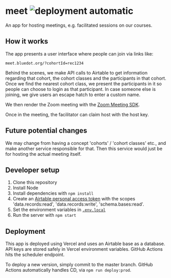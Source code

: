 # meet ![deployment automatic](https://img.shields.io/badge/deployment-automatic-success)

An app for hosting meetings, e.g. facilitated sessions on our courses.

## How it works

The app presents a user interface where people can join via links like:

```
meet.bluedot.org/?cohortId=rec1234
```

Behind the scenes, we make API calls to Airtable to get information regarding that cohort, the cohort classes and the participants in that cohort. Once we find the nearest cohort class, we present the participants in it so people can choose to login as that participant. In case someone else is joining, we give users an escape hatch to enter a custom name.

We then render the Zoom meeting with the [Zoom Meeting SDK](https://developers.zoom.us/docs/meeting-sdk/web/).

Once in the meeting, the facilitator can claim host with the host key.

## Future potential changes

We may change from having a concept 'cohorts' / 'cohort classes' etc., and make another service responsible for that. Then this service would just be for hosting the actual meeting itself.

## Developer setup

1. Clone this repository
2. Install Node
3. Install dependencies with `npm install`
4. Create an [Airtable personal access token](https://support.airtable.com/docs/creating-and-using-api-keys-and-access-tokens) with the scopes 'data.records:read', 'data.records:write', 'schema.bases:read'.
5. Set the environment variables in [`.env.local`](./.env.local)
6. Run the server with `npm start`

## Deployment

This app is deployed using Vercel and uses an Airtable base as a database. API keys are stored safely in Vercel environment variables. GitHub Actions hits the scheduler endpoint.

To deploy a new version, simply commit to the master branch. GitHub Actions automatically handles CD, via `npm run deploy:prod`.
